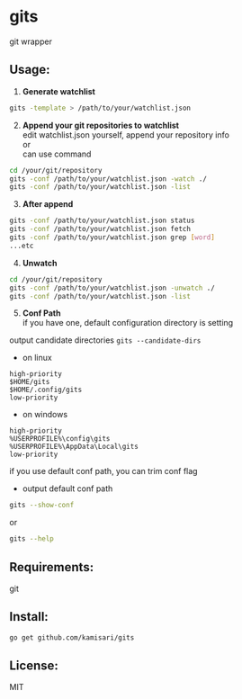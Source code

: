 gits
====
git wrapper


Usage:
------
1. **Generate watchlist**  
```sh
gits -template > /path/to/your/watchlist.json
```

2. **Append your git repositories to watchlist**  
  edit watchlist.json yourself, append your repository info  
  or  
  can use command  
```sh
cd /your/git/repository
gits -conf /path/to/your/watchlist.json -watch ./
gits -conf /path/to/your/watchlist.json -list
```

3. **After append**  
```sh
gits -conf /path/to/your/watchlist.json status
gits -conf /path/to/your/watchlist.json fetch
gits -conf /path/to/your/watchlist.json grep [word]
...etc
```

4. **Unwatch**  
```sh
cd /your/git/repository
gits -conf /path/to/your/watchlist.json -unwatch ./
gits -conf /path/to/your/watchlist.json -list
```

5. **Conf Path**  
  if you have one, default configuration directory is setting  

  output candidate directories `gits --candidate-dirs`
  - on linux
```
high-priority
$HOME/gits
$HOME/.config/gits
low-priority
```

  - on windows
```
high-priority
%USERPROFILE%\config\gits
%USERPROFILE%\AppData\Local\gits
low-priority
```

  if you use default conf path, you can trim conf flag  
  - output default conf path  
```sh
gits --show-conf
```
or
```sh
gits --help
```


Requirements:
-------------
git


Install:
--------
```sh
go get github.com/kamisari/gits
```


License:
--------
MIT
